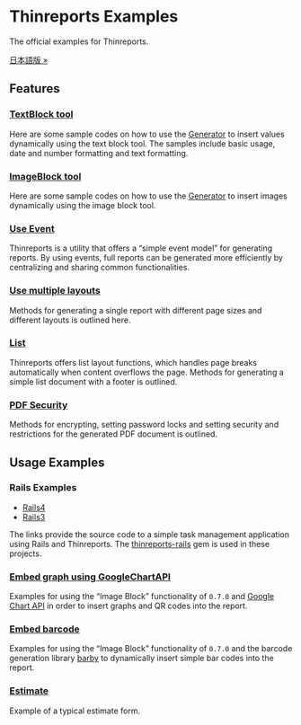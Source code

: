 # Thinreports Examples

The official examples for Thinreports.

[日本語版 &#187;](https://github.com/thinreports/thinreports-examples/blob/master/README-ja.md)

## Features

### [TextBlock tool](https://github.com/thinreports/thinreports-examples/tree/master/text-block)

Here are some sample codes on how to use the [Generator](http://www.thinreports.org/) to insert values dynamically using the text block tool.  The samples include basic usage, date and number formatting and text formatting.

### [ImageBlock tool](https://github.com/thinreports/thinreports-examples/tree/master/image-block)

Here are some sample codes on how to use the [Generator](http://www.thinreports.org/) to insert images dynamically using the image block tool.

### [Use Event](https://github.com/thinreports/thinreports-examples/tree/master/event)

Thinreports is a utility that offers a “simple event model” for generating reports.  By using events, full reports can be generated more efficiently by centralizing and sharing common functionalities.

### [Use multiple layouts](https://github.com/thinreports/thinreports-examples/tree/master/multiple-layout)

Methods for generating a single report with different page sizes and different layouts is outlined here.

### [List](https://github.com/thinreports/thinreports-examples/tree/master/list)

Thinreports offers list layout functions, which handles page breaks automatically when content overflows the page.  Methods for generating a simple list document with a footer is outlined.

### [PDF Security](https://github.com/thinreports/thinreports-examples/tree/master/permission)

Methods for encrypting, setting password locks and setting security and restrictions for the generated PDF document is outlined.

## Usage Examples

### Rails Examples

* [Rails4](https://github.com/thinreports/thinreports-rails4-example)
* [Rails3](https://github.com/thinreports/thinreports-rails3-example)

The links provide the source code to a simple task management application using Rails and Thinreports.  The [thinreports-rails](https://github.com/takeshinoda/thinreports-rails) gem is used in these projects.

### [Embed graph using GoogleChartAPI](https://github.com/thinreports/thinreports-examples/tree/master/chart)

Examples for using the “Image Block” functionality of `0.7.0` and [Google Chart API](https://developers.google.com/chart/) in order to insert graphs and QR codes into the report.

### [Embed barcode](https://github.com/thinreports/thinreports-examples/tree/master/barcode)

Examples for using the “Image Block” functionality of `0.7.0` and the barcode generation library [barby](http://toreto.re/barby/) to dynamically insert simple bar codes into the report.

### [Estimate](https://github.com/thinreports/thinreports-examples/tree/master/estimate)

Example of a typical estimate form.
